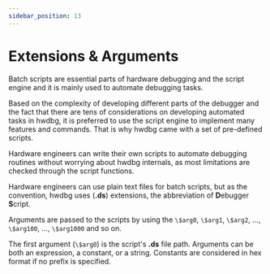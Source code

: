 ```yaml
---
sidebar_position: 13
---
```


# Extensions & Arguments

Batch scripts are essential parts of hardware debugging and the script engine and it is mainly used to automate debugging tasks.

Based on the complexity of developing different parts of the debugger and the fact that there are tens of considerations on developing automated tasks in hwdbg, it is preferred to use the script engine to implement many features and commands. That is why hwdbg came with a set of pre-defined scripts. 

Hardware engineers can write their own scripts to automate debugging routines without worrying about hwdbg internals, as most limitations are checked through the script functions.

Hardware engineers can use plain text files for batch scripts, but as the convention, hwdbg uses (**.ds**) extensions, the abbreviation of **D**ebugger **S**cript.

Arguments are passed to the scripts by using the `\$arg0`, `\$arg1`, `\$arg2`, ..., `\$arg100`, ..., `\$arg1000` and so on.

The first argument (`\$arg0`) is the script's **.ds** file path. Arguments can be both an expression, a constant, or a string. Constants are considered in hex format if no prefix is specified.